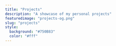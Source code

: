 ```yaml
---
title: "Projects"
description: "A showcase of my personal projects"
featuredimage: "projects-og.png"
slug: "projects"
style:
  background: "#750B83"
  color: "#fff"
---
```


